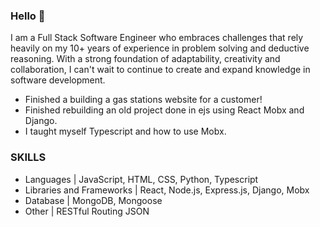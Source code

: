 ### Hello 👋

I am a Full Stack Software Engineer who embraces challenges that rely heavily on my 10+ years of experience in problem solving and deductive reasoning. With a strong foundation of adaptability, creativity and collaboration, I can't wait to continue to create and expand knowledge in software development.

- Finished a building a gas stations website for a customer!
- Finished rebuilding an old project done in ejs using React Mobx and Django. 
- I taught myself Typescript and how to use Mobx.


### SKILLS

- Languages | JavaScript, HTML, CSS, Python, Typescript
- Libraries and Frameworks | React, Node.js, Express.js, Django, Mobx
- Database | MongoDB, Mongoose
- Other | RESTful Routing JSON

